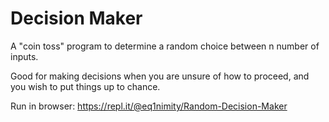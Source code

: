 # Decision Maker

A "coin toss" program to determine a random choice between n number of inputs.

Good for making decisions when you are unsure of how to proceed, and you wish to put things up to chance.

Run in browser: https://repl.it/@eq1nimity/Random-Decision-Maker
